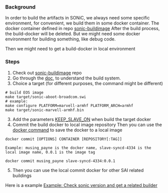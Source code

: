 ### Background
In order to build the artifacts in SONiC, we always need some specific environment, for convenient, we build them in some docker container. The docker container defined in repo [sonic-buildimage](https://github.com/sonic-net/sonic-buildimage)
After the build process, the build-docker will be deleted.
But we might need some docker environment for building something, like debug code.

Then we might need to get a build-docker in local environment

### Steps
1. Check out [sonic-buildimage](https://github.com/sonic-net/sonic-buildimage/blob/master/README.md) repo
2. Go through the [doc](https://github.com/sonic-net/sonic-buildimage/blob/master/README.md), to understand the build system.
3. Choice a target (for different purposes, the command might be different)
```
# build EOS image
make target/sonic-aboot-broadcom.swi
# example:
make configure PLATFORM=marvell-armhf PLATFORM_ARCH=armhf
make target/sonic-marvell-armhf.bin
```
3. Add the parameters [KEEP_SLAVE_ON](https://github.com/sonic-net/sonic-buildimage/blob/aa59bfeab7eaa569ecf99c8ba62745126ac92602/Makefile.work#L19) when build the target docker
4. Commit the build docker to local image repository
   Then you can use the [docker command](https://docs.docker.com/engine/reference/commandline/save/) to save the docker to a local image
```
docker commit [OPTIONS] CONTAINER [REPOSITORY[:TAG]]

Example: musing_payne is the docker name, slave-syncd-4334 is the local image name, 0.0.1 is the image tag

docker commit musing_payne slave-syncd-4334:0.0.1
```
5. Then you can use the local commit docker for other SAI related buildings

Here is a example [Example: Check sonic version and get a related builder](./ExampleCheckSonicVersionAndBuildSaiserverDocker.md)